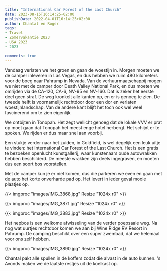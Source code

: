 ```yaml
---
title: "International Car Forest of the Last Church"
date: 2023-08-15T16:14:25+02:00
publishDate: 2022-04-01T16:14:25+02:00
author: Chantal en Roger
tags:
- Travel
- Zomervakantie 2023
- USA 2023
- 2023

comments: true
---
```


Vandaag verlaten we het groen en gaan de woestijn in. Morgen moeten we de camper inleveren in Las Vegas, en dus hebben we ruim 480 kilometers voor de boeg naar Pahrump in Nevada. Van de verhuurmaatschappij mogen we niet met de camper door Death Valley National Park, en dus moeten we omrijden via de CA-120, CA-6, NV-95 en NV-160. Dat is zeker het eerste deel geen straf. De weg kronkelt alle kanten op, en er is genoeg te zien. De tweede helft is voornamelijk rechtdoor door een dor en verlaten woestijnlandschap. Van de andere kant blijft het toch ook wel weel fascinerend om te zien eigenlijk.

We ontbijten in Tonopah. Het zegt wellicht genoeg dat de lokale VVV er prat op moet gaan dat Tonopah het meest enge hotel herbergt. Het schijnt er te spoken. We rijden er dus maar snel aan voorbij.

Een stukje verder naar het zuiden, in Goldfield, is wel degelijk een leuk uitje te vinden: het International Car Forest of the Last Church. Het is een gratis te bezoeken openlucht kunstgallerij, waar kunstenaars oude autowrakken hebben beschilderd. De meeste wrakken zijn deels ingegraven, en moeten dus een soort bos voorstellen.

Met de camper kun je er niet komen, dus die parkeren we even en gaan met de auto het korte onverharde pad op. Het levert in ieder geval mooie plaatjes op.

{{< imgproc "images/IMG_3868.jpg" Resize "1024x r0" >}}

{{< imgproc "images/IMG_3871.jpg" Resize "1024x r0" >}}

{{< imgproc "images/IMG_3883.jpg" Resize "1024x r0" >}}

Het nepbos is een welkome afwisseling van de verder poepsaaie weg. Na nog wat uurtjes rechtdoor komen we aan bij Wine Ridge RV Resort in Pahrump. De camping beschikt over een super zwembad, dat we helemaal voor ons zelf hebben.

{{< imgproc "images/IMG_3890.jpg" Resize "1024x r0" >}}

Chantal pakt alle spullen in de koffers zodat die alvast in de auto kunnen. 's Avonds maken we de laatste restjes uit de koelkast op.
